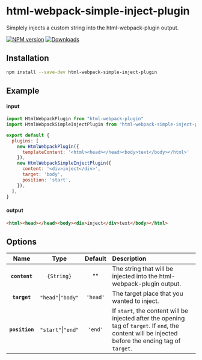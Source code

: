 # html-webpack-simple-inject-plugin
Simplely injects a custom string into the html-webpack-plugin output.

[![NPM version][npm-image]][npm-url]
[![Downloads][downloads-image]][npm-url]

[npm-url]: https://npmjs.org/package/html-webpack-simple-inject-plugin
[downloads-image]: http://img.shields.io/npm/dm/html-webpack-simple-inject-plugin.svg
[npm-image]: http://img.shields.io/npm/v/html-webpack-simple-inject-plugin.svg

## Installation

```bash
npm install --save-dev html-webpack-simple-inject-plugin
```

## Example

#### input

```js
import HtmlWebpackPlugin from "html-webpack-plugin"
import HtmlWebpackSimpleInjectPlugin from "html-webpack-simple-inject-plugin"

export default {
  plugins: [
    new HtmlWebpackPlugin({
      templateContent: '<html><head></head><body>text</body></html>'
    }),
    new HtmlWebpackSimpleInjectPlugin({
      content: '<div>inject</div>',
      target: 'body',
      position: 'start',
    }),
  ],
}
```

#### output

```html
<html><head></head><body><div>inject</div>text</body></html>
```

## Options

|Name|Type|Default|Description|
|:--:|:--:|:-----:|:----------|
|**`content`**|`{String}`|""|The string that will be injected into the html-webpack-plugin output.|
|**`target`**|`"head"`\|`"body"`|`'head'`|The target place that you wanted to inject.|
|**`position`**|`"start"`\|`"end"`|`'end'`|If `start`, the content will be injected after the opening tag of `target`. If `end`, the content will be injected before the ending tag of `target`.|